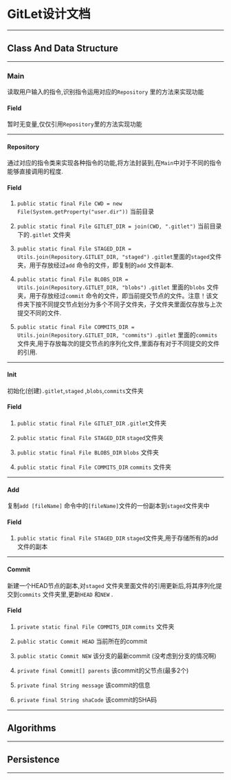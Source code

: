 # GitLet设计文档

---

## Class And Data Structure

---

### Main

读取用户输入的指令,识别指令运用对应的`Repository` 里的方法来实现功能

#### Field

暂时无变量,仅仅引用`Repository`里的方法实现功能

---

#### Repository

通过对应的指令类来实现各种指令的功能,将方法封装到,在`Main`中对于不同的指令能够直接调用的程度.

#### Field

1. `public static final File CWD = new File(System.getProperty("user.dir"))`  当前目录

2. `public static final File GITLET_DIR = join(CWD, ".gitlet")`  当前目录下的`.gitlet` 文件夹

3. `public static final File STAGED_DIR = Utils.join(Repository.GITLET_DIR, "staged")` `.gitlet`里面的`staged`文件夹，用于存放经过`add` 命令的文件，即复制的`add` 文件副本.

4. `public static final File BLOBS_DIR = Utils.join(Repository.GITLET_DIR, "blobs")` `.gitlet` 里面的`blobs` 文件夹，用于存放经过`commit` 命令的文件，即当前提交节点的文件。注意！该文件夹下按不同提交节点划分为多个不同子文件夹，子文件夹里面仅存放与上次提交不同的文件.

5. `public static final File COMMITS_DIR = Utils.join(Repository.GITLET_DIR, "commits")` `.gitlet` 里面的`commits` 文件夹,用于存放每次的提交节点的序列化文件,里面存有对于不同提交的文件的引用.

---

#### Init

初始化(创建)`.gitlet`,`staged` ,`blobs`,`commits`文件夹

#### Field

1. `public static final File GITLET_DIR` `.gitlet`文件夹

2. `public static final File STAGED_DIR` `staged`文件夹

3. `public static final File BLOBS_DIR` `blobs` 文件夹

4. `public static final File COMMITS_DIR` `commits` 文件夹

---

#### Add

复制`add [fileName]` 命令中的`[fileName]`文件的一份副本到`staged`文件夹中

#### Field

1. `public static final File STAGED_DIR`  `staged`文件夹,用于存储所有的add文件的副本

---

#### Commit

新建一个HEAD节点的副本,对`staged` 文件夹里面文件的引用更新后,将其序列化提交到`commits` 文件夹里,更新`HEAD` 和`NEW` .

#### Field

1. `private static final File COMMITS_DIR`  `commits` 文件夹

2. `public static Commit HEAD` 当前所在的commit

3. `public static Commit NEW`  该分支的最新commit (没考虑到分支的情况啊)

4. `private final Commit[] parents`  该commit的父节点(最多2个)

5. `private final String message`  该commit的信息

6. `private final String shaCode`  该commit的SHA码

---

## Algorithms

---

## Persistence

---
